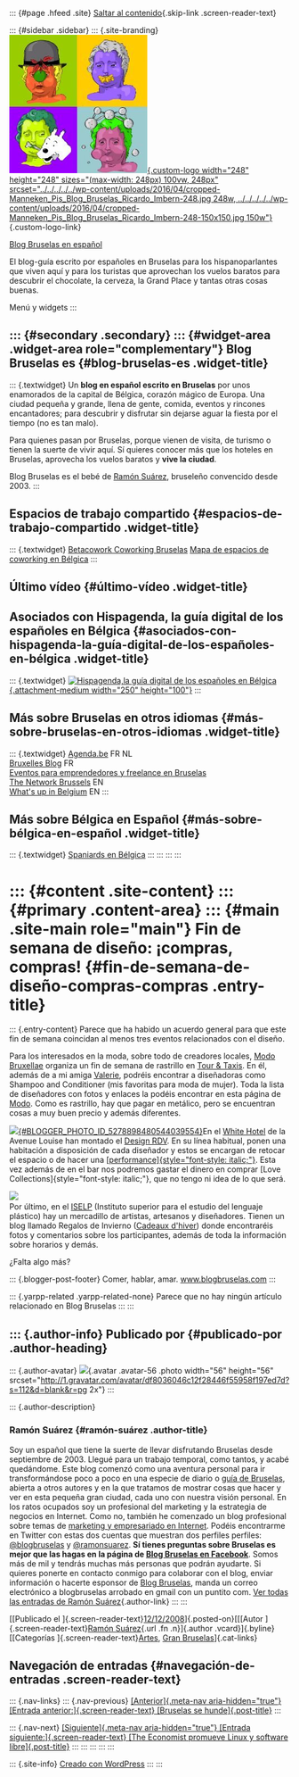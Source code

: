 ::: {#page .hfeed .site}
[Saltar al
contenido](../../../../../index.html?p=205#content){.skip-link
.screen-reader-text}

::: {#sidebar .sidebar}
::: {.site-branding}
[![](../../../../../wp-content/uploads/2016/04/cropped-Manneken_Pis_Blog_Bruselas_Ricardo_Imbern-248.jpg){.custom-logo
width="248" height="248" sizes="(max-width: 248px) 100vw, 248px"
srcset="../../../../../wp-content/uploads/2016/04/cropped-Manneken_Pis_Blog_Bruselas_Ricardo_Imbern-248.jpg 248w, ../../../../../wp-content/uploads/2016/04/cropped-Manneken_Pis_Blog_Bruselas_Ricardo_Imbern-248-150x150.jpg 150w"}](../../../../../index.html){.custom-logo-link}

[Blog Bruselas en español](../../../../../index.html)

El blog-guía escrito por españoles en Bruselas para los hispanoparlantes
que viven aquí y para los turistas que aprovechan los vuelos baratos
para descubrir el chocolate, la cerveza, la Grand Place y tantas otras
cosas buenas.

Menú y widgets
:::

::: {#secondary .secondary}
::: {#widget-area .widget-area role="complementary"}
Blog Bruselas es {#blog-bruselas-es .widget-title}
----------------

::: {.textwidget}
Un **blog en español escrito en Bruselas** por unos enamorados de la
capital de Bélgica, corazón mágico de Europa. Una ciudad pequeña y
grande, llena de gente, comida, eventos y rincones encantadores; para
descubrir y disfrutar sin dejarse aguar la fiesta por el tiempo (no es
tan malo).

Para quienes pasan por Bruselas, porque vienen de visita, de turismo o
tienen la suerte de vivir aquí. Sí quieres conocer más que los hoteles
en Bruselas, aprovecha los vuelos baratos y **vive la ciudad**.

Blog Bruselas es el bebé de [Ramón Suárez](http://www.ramonsuarez.com),
bruseleño convencido desde 2003.
:::

Espacios de trabajo compartido {#espacios-de-trabajo-compartido .widget-title}
------------------------------

::: {.textwidget}
[Betacowork Coworking Bruselas](http://www.betacowork.com) [Mapa de
espacios de coworking en Bélgica](http://coworkingbelgium.com)
:::

Último vídeo {#último-vídeo .widget-title}
------------

Asociados con Hispagenda, la guía digital de los españoles en Bélgica {#asociados-con-hispagenda-la-guía-digital-de-los-españoles-en-bélgica .widget-title}
---------------------------------------------------------------------

::: {.textwidget}
[![Hispagenda,la guía digital de los españoles en
Bélgica](../../../../../wp-content/uploads/2010/04/Hispagenda-250px.gif "Hispagenda, la guía digital de los españoles en Bélgica"){.attachment-medium
width="250" height="100"}](http://www.hispagenda.com)
:::

Más sobre Bruselas en otros idiomas {#más-sobre-bruselas-en-otros-idiomas .widget-title}
-----------------------------------

::: {.textwidget}
[Agenda.be](http://www.agenda.be) FR NL\
[Bruxelles Blog](http://www.bxlblog.be/) FR\
[Eventos para emprendedores y freelance en
Bruselas](http://www.betacowork.com/events/)\
[The Network
Brussels](http://groups.yahoo.com/group/TheNetworkBrussels/) EN\
[What\'s up in Belgium](http://www.whatsupin.be/) EN
:::

Más sobre Bélgica en Español {#más-sobre-bélgica-en-español .widget-title}
----------------------------

::: {.textwidget}
[Spaniards en Bélgica](http://www.spaniards.es/paises/belgica)
:::
:::
:::
:::

::: {#content .site-content}
::: {#primary .content-area}
::: {#main .site-main role="main"}
Fin de semana de diseño: ¡compras, compras! {#fin-de-semana-de-diseño-compras-compras .entry-title}
===========================================

::: {.entry-content}
Parece que ha habido un acuerdo general para que este fin de semana
coincidan al menos tres eventos relacionados con el diseño.

Para los interesados en la moda, sobre todo de creadores locales, [Modo
Bruxellae](http://www.modobruxellae.be/index.html) organiza un fin de
semana de rastrillo en [Tour & Taxis](http://www.tourtaxis.be/). En él,
además de a mi amiga [Valerie](http://www.valerieberckmans.be/), podréis
encontrar a diseñadoras como Shampoo and Conditioner (mis favoritas para
moda de mujer). Toda la lista de diseñadores con fotos y enlaces la
podéis encontrar en esta página de
[Modo](http://www.modobruxellae.be/frames/ontwerpers_fr.htm). Como es
rastrillo, hay que pagar en metálico, pero se encuentran cosas a muy
buen precio y además diferentes.

[![](http://1.bp.blogspot.com/_m9ESRqvSnjc/SUJqMwItQoI/AAAAAAAAB5s/MwpcprOsQd8/s320/modo+bruxellae.jpg){#BLOGGER_PHOTO_ID_5278898480544039554}](http://1.bp.blogspot.com/_m9ESRqvSnjc/SUJqMwItQoI/AAAAAAAAB5s/MwpcprOsQd8/s1600-h/modo+bruxellae.jpg)En
el [White Hotel](http://www.thewhitehotel.be/) de la Avenue Louise han
montado el [Design RDV](http://www.designr-rdv.be/). En su línea
habitual, ponen una habitación a disposición de cada diseñador y estos
se encargan de retocar el espacio o de hacer una
[[performance]{style="font-style: italic;"}](http://es.wikipedia.org/wiki/Performance).
Esta vez además de en el bar nos podremos gastar el dinero en comprar
[Love Collections]{style="font-style: italic;"}, que no tengo ni idea de
lo que será.

[![](http://www.designr-rdv.be/2.png)](http://www.designr-rdv.be/2.png)\
Por último, en el [ISELP](http://www.iselp.be) (Instituto superior para
el estudio del lenguaje plástico) hay un mercadillo de artistas,
artesanos y diseñadores. Tienen un blog llamado Regalos de Invierno
([Cadeaux d'hiver](http://cadeauxdhiver.blogspot.com/)) donde
encontraréis fotos y comentarios sobre los participantes, además de toda
la información sobre horarios y demás.

¿Falta algo más?

::: {.blogger-post-footer}
Comer, hablar, amar. www.blogbruselas.com
:::

::: {.yarpp-related .yarpp-related-none}
Parece que no hay ningún artículo relacionado en Blog Bruselas
:::
:::

::: {.author-info}
Publicado por {#publicado-por .author-heading}
-------------

::: {.author-avatar}
![](http://1.gravatar.com/avatar/df8036046c12f28446f55958f197ed7d?s=56&d=blank&r=pg){.avatar
.avatar-56 .photo width="56" height="56"
srcset="http://1.gravatar.com/avatar/df8036046c12f28446f55958f197ed7d?s=112&d=blank&r=pg 2x"}
:::

::: {.author-description}
### Ramón Suárez {#ramón-suárez .author-title}

Soy un español que tiene la suerte de llevar disfrutando Bruselas desde
septiembre de 2003. Llegué para un trabajo temporal, como tantos, y
acabé quedándome. Este blog comenzó como una aventura personal para ir
transformándose poco a poco en una especie de diario o [guía de
Bruselas](../../../../../index.html), abierta a otros autores y en la
que tratamos de mostrar cosas que hacer y ver en esta pequeña gran
ciudad, cada uno con nuestra visión personal. En los ratos ocupados soy
un profesional del marketing y la estrategia de negocios en Internet.
Como no, también he comenzado un blog profesional sobre temas de
[marketing y empresariado en Internet](http://ramonsuarez.com). Podéis
encontrarme en Twitter con estas dos cuentas que muestran dos perfiles
perfiles: [\@blogbruselas](http://twitter.com/blogbruselas) y
[\@ramonsuarez](http://twitter.com/ramonsuarez). **Sí tienes preguntas
sobre Bruselas es mejor que las hagas en la página de [Blog Bruselas en
Facebook](http://www.facebook.com/blogbruselas)**. Somos más de mil y
tendrás muchas más personas que podrán ayudarte. Si quieres ponerte en
contacto conmigo para colaborar con el blog, enviar información o
hacerte esponsor de [Blog Bruselas](../../../../../index.html), manda un
correo electrónico a blogbruselas arrobado en gmail con un puntito com.
[Ver todas las entradas de Ramón
Suárez](../../../../2010/04/30/index.html?author=2){.author-link}
:::
:::

[[Publicado el
]{.screen-reader-text}[12/12/2008](../../../../../index.html?p=205)]{.posted-on}[[[Autor
]{.screen-reader-text}[Ramón
Suárez](../../../../2010/04/30/index.html?author=2){.url .fn
.n}]{.author .vcard}]{.byline}[[Categorías
]{.screen-reader-text}[Artes](../../../../category/artes/index.html),
[Gran
Bruselas](../../../../category/gran-bruselas/index.html)]{.cat-links}

Navegación de entradas {#navegación-de-entradas .screen-reader-text}
----------------------

::: {.nav-links}
::: {.nav-previous}
[[Anterior]{.meta-nav aria-hidden="true"} [Entrada
anterior:]{.screen-reader-text} [Bruselas se
hunde]{.post-title}](../../../../../index.html?p=204)
:::

::: {.nav-next}
[[Siguiente]{.meta-nav aria-hidden="true"} [Entrada
siguiente:]{.screen-reader-text} [The Economist promueve Linux y
software libre]{.post-title}](../../../../../index.html?p=206)
:::
:::
:::
:::
:::

::: {.site-info}
[Creado con WordPress](https://es.wordpress.org/)
:::
:::
